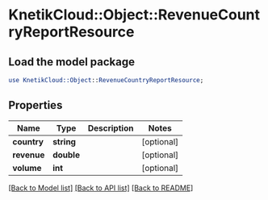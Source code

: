 # KnetikCloud::Object::RevenueCountryReportResource

## Load the model package
```perl
use KnetikCloud::Object::RevenueCountryReportResource;
```

## Properties
Name | Type | Description | Notes
------------ | ------------- | ------------- | -------------
**country** | **string** |  | [optional] 
**revenue** | **double** |  | [optional] 
**volume** | **int** |  | [optional] 

[[Back to Model list]](../README.md#documentation-for-models) [[Back to API list]](../README.md#documentation-for-api-endpoints) [[Back to README]](../README.md)


